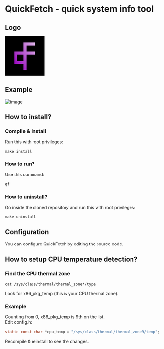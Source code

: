 # QuickFetch - quick system info tool

## Logo
![Logo](logo.png)

## Example
![image](https://github.com/jakub-swiniarski/quickfetch/assets/77209709/8986e556-c2c4-4f50-b686-5ed4b8da94be)

## How to install?
### Compile & install
Run this with root privileges:
```shell
make install
```

### How to run?
Use this command:
```shell
qf
```

### How to uninstall?
Go inside the cloned repository and run this with root privileges: <br/>
```shell
make uninstall
```

## Configuration
You can configure QuickFetch by editing the source code. 

## How to setup CPU temperature detection?
### Find the CPU thermal zone
```shell
cat /sys/class/thermal/thermal_zone*/type
```
Look for x86_pkg_temp (this is your CPU thermal zone).

### Example
Counting from 0, x86_pkg_temp is 9th on the list. <br>
Edit config.h:
```c
static const char *cpu_temp = "/sys/class/thermal/thermal_zone9/temp";
```
Recompile & reinstall to see the changes.
